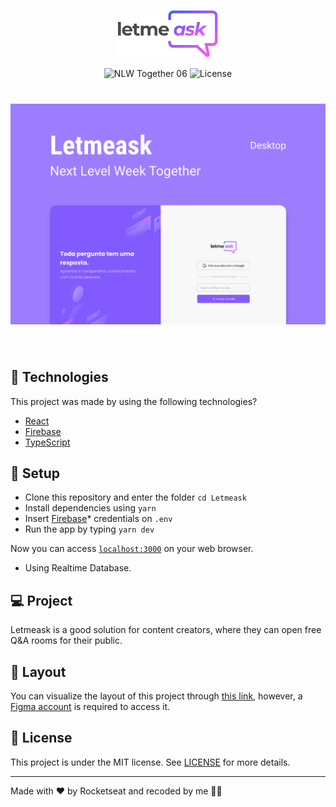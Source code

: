 <p align="center">
  <img alt="Letmeask" src=".github/logo.svg" width="160px">
</p>

<p align="center">
  <img src="https://img.shields.io/static/v1?label=NLW&message=06&color=8257E5&labelColor=000000" alt="NLW Together 06" />

  <img  src="https://img.shields.io/static/v1?label=license&message=MIT&color=8257E5&labelColor=000000" alt="License">   
</p>

<h1 align="center">
    <img alt="Letmeask" src=".github/cover.svg" />
</h1>

<br>

## 🧪 Technologies

This project was made by using the following technologies?

- [React](https://reactjs.org)
- [Firebase](https://firebase.google.com/)
- [TypeScript](https://www.typescriptlang.org/)

## 🚀 Setup

- Clone this repository and enter the folder `cd Letmeask`
- Install dependencies using `yarn`
- Insert [Firebase](https://firebase.google.com/)* credentials on ``.env``
- Run the app by typing `yarn dev`

Now you can access [`localhost:3000`](http://localhost:3000) on your web browser.

* Using Realtime Database.

## 💻 Project

Letmeask is a good solution for content creators, where they can open free Q&A rooms for their public.

## 🔖 Layout

You can visualize the layout of this project through [this link](https://www.figma.com/file/u0BQK8rCf2KgzcukdRRCWh/Letmeask/duplicate), however, a [Figma account](http://figma.com/) is required to access it.

## 📝 License

This project is under the MIT license. See [LICENSE](LICENSE.md) for more details.

---

Made with ♥ by Rocketseat and recoded by me 👋🏻